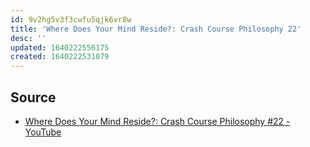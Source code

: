 ```yaml
---
id: 9v2hg5v3f3cwfu5qjk6vr8w
title: 'Where Does Your Mind Reside?: Crash Course Philosophy 22'
desc: ''
updated: 1640222556175
created: 1640222531079
---
```


## Source

* [Where Does Your Mind Reside?: Crash Course Philosophy #22 - YouTube](https://www.youtube.com/watch?v=3SJROTXnmus)
